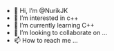 - 👋 Hi, I’m @NurikJK
- 👀 I’m interested in c++
- 🌱 I’m currently learning C++
- 💞️ I’m looking to collaborate on ...
- 📫 How to reach me ...

<!---
NurikJK/NurikJK is a ✨ special ✨ repository because its `README.md` (this file) appears on your GitHub profile.
You can click the Preview link to take a look at your changes.
--->
